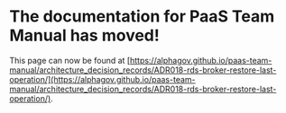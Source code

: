 
# The documentation for PaaS Team Manual has moved!
This page can now be found at [https://alphagov.github.io/paas-team-manual/architecture_decision_records/ADR018-rds-broker-restore-last-operation/](https://alphagov.github.io/paas-team-manual/architecture_decision_records/ADR018-rds-broker-restore-last-operation/).
